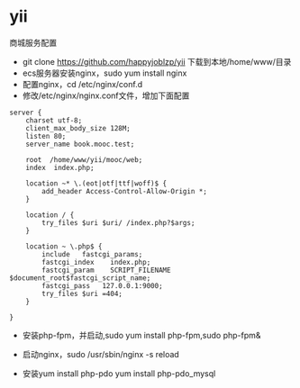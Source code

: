 # yii
商城服务配置
- git clone https://github.com/happyjoblzp/yii 下载到本地/home/www/目录
- ecs服务器安装nginx，sudo yum install nginx
- 配置nginx，cd /etc/nginx/conf.d
- 修改/etc/nginx/nginx.conf文件，增加下面配置
```
server {
    charset utf-8;
    client_max_body_size 128M;
    listen 80;
    server_name book.mooc.test;

    root  /home/www/yii/mooc/web;
    index  index.php;

    location ~* \.(eot|otf|ttf|woff)$ {
        add_header Access-Control-Allow-Origin *;
    }

    location / {
        try_files $uri $uri/ /index.php?$args;
    }

    location ~ \.php$ {
        include   fastcgi_params;
        fastcgi_index    index.php;
        fastcgi_param    SCRIPT_FILENAME    $document_root$fastcgi_script_name;
        fastcgi_pass   127.0.0.1:9000;
        try_files $uri =404;
    }

}

```
- 安装php-fpm，并启动,sudo yum install php-fpm,sudo php-fpm&
- 启动nginx，sudo /usr/sbin/nginx -s reload

- 安装yum install php-pdo   yum install php-pdo_mysql
